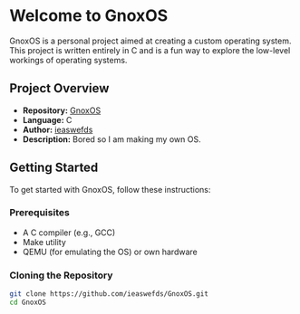 # Welcome to GnoxOS

GnoxOS is a personal project aimed at creating a custom operating system. This project is written entirely in C and is a fun way to explore the low-level workings of operating systems.

## Project Overview

- **Repository:** [GnoxOS](https://github.com/ieaswefds/GnoxOS)
- **Language:** C
- **Author:** [ieaswefds](https://github.com/ieaswefds)
- **Description:** Bored so I am making my own OS.

## Getting Started

To get started with GnoxOS, follow these instructions:

### Prerequisites

- A C compiler (e.g., GCC)
- Make utility
- QEMU (for emulating the OS) or own hardware

### Cloning the Repository

```bash
git clone https://github.com/ieaswefds/GnoxOS.git
cd GnoxOS
